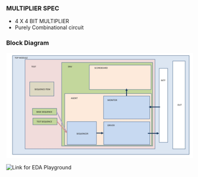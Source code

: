 
### MULTIPLIER SPEC
- 4 X 4 BIT MULTIPLIER
- Purely Combinational circuit

### Block Diagram
![BLOCK_DIAGRAM](MUL_Block_Diagram.jpg)

![Link for EDA Playground](https://edaplayground.com/x/bdGZ)
